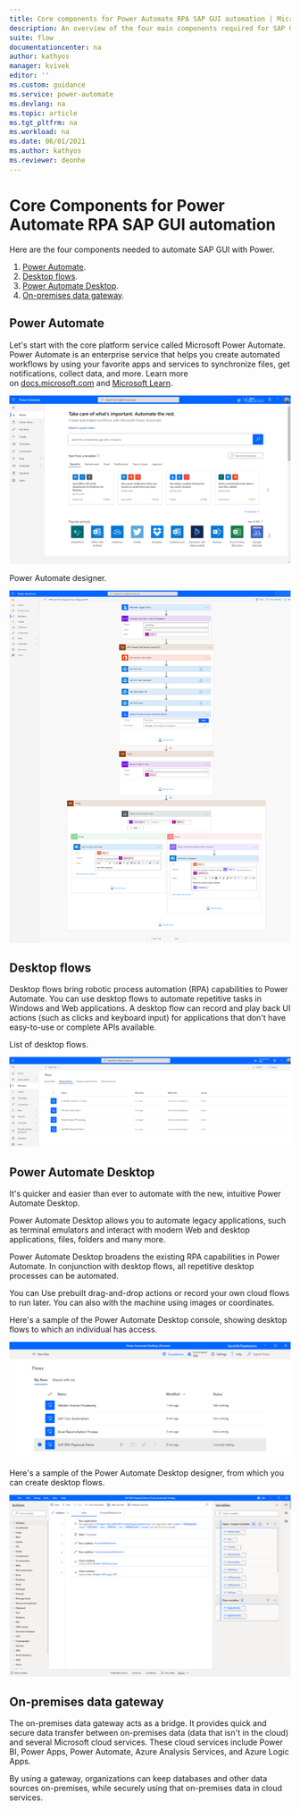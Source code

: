 ```yaml
---
title: Core components for Power Automate RPA SAP GUI automation | Microsoft Docs
description: An overview of the four main components required for SAP GUI automation with Power Automate.
suite: flow
documentationcenter: na
author: kathyos
manager: kvivek
editor: ''
ms.custom: guidance
ms.service: power-automate
ms.devlang: na
ms.topic: article
ms.tgt_pltfrm: na
ms.workload: na
ms.date: 06/01/2021
ms.author: kathyos
ms.reviewer: deonhe
---
```


# Core Components for Power Automate RPA SAP GUI automation

Here are the four components needed to automate SAP GUI with Power.

1. [Power Automate](#power-automate).
1. [Desktop flows](#desktop-flows).
1. [Power Automate Desktop](#power-automate-desktop).
1. [On-premises data gateway](#on-premises-data-gateway).

## Power Automate

Let's start with the core platform service called Microsoft Power Automate. Power Automate is an enterprise service that helps you create automated workflows by using your favorite apps and services to synchronize files, get notifications, collect data, and more. Learn more on [docs.microsoft.com](../../getting-started.md) and [Microsoft Learn](../../learning-catalog/learning-catalog.md).

![Screenshot of the Power Automate Portal Homepage ](media/power-automate-website.png)

Power Automate designer.

![Screenshot of the Power Automate designer](media/power-automate-flow-authoring.png)

## Desktop flows

Desktop flows bring robotic process automation (RPA) capabilities to Power Automate. You can use desktop flows to automate repetitive tasks in Windows and Web applications. A desktop flow can record and play back UI actions (such as clicks and keyboard input) for applications that don't have easy-to-use or complete APIs available.

List of desktop flows.

![Screenshot of Power Automate Portal My flows screen ](media/my-flows-screen.png)

## Power Automate Desktop

It's quicker and easier than ever to automate with the new, intuitive Power Automate Desktop.

Power Automate Desktop allows you to automate legacy applications, such as terminal emulators and interact with modern Web and desktop applications, files, folders and many more.

Power Automate Desktop broadens the existing RPA capabilities in Power Automate. In conjunction with desktop flows, all repetitive desktop processes can be automated. 

You can Use prebuilt drag-and-drop actions or record your own cloud flows to run later. You can also with the machine using images or coordinates.

Here's a sample of the Power Automate Desktop console, showing desktop flows to which an individual has access.

![Screenshot of Power Automate Desktop console home screen](media/power-automate-desktop-console.png)

Here's a sample of the Power Automate Desktop designer, from which you can create desktop flows.

![Screenshot of Power Automate Desktop authoring experience ](media/power-automate-desktop-authoring.png)

## On-premises data gateway

The on-premises data gateway acts as a bridge. It provides quick and secure data transfer between on-premises data (data that isn't in the cloud) and several Microsoft cloud services. These cloud services include Power BI, Power Apps, Power Automate, Azure Analysis Services, and Azure Logic Apps.

By using a gateway, organizations can keep databases and other data sources on-premises, while securely using that on-premises data in cloud services.
